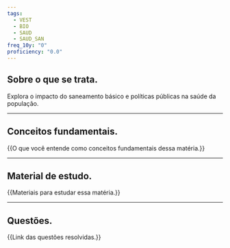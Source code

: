 ```yaml
---
tags:
  - VEST
  - BIO
  - SAUD
  - SAUD_SAN
freq_10y: "0"
proficiency: "0.0"
---
```

## Sobre o que se trata.

Explora o impacto do saneamento básico e políticas públicas na saúde da população.

--- 
## Conceitos fundamentais.

{{O que você entende como conceitos fundamentais dessa matéria.}}

---
## Material de estudo.

{{Materiais para estudar essa matéria.}}

--- 
## Questões.

{{Link das questões resolvidas.}}